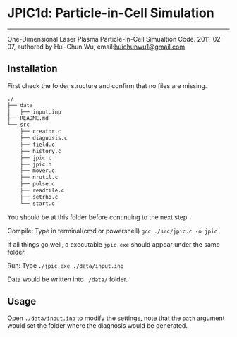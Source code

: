 # JPIC1d: Particle-in-Cell Simulation

----

One-Dimensional Laser Plasma Particle-In-Cell Simualtion Code.
2011-02-07, authored by Hui-Chun Wu, email:huichunwu1@gmail.com

## Installation

First check the folder structure and confirm that no files are missing.

```bash
./
├── data
│   ├── input.inp
├── README.md
└── src
    ├── creator.c
    ├── diagnosis.c
    ├── field.c
    ├── history.c
    ├── jpic.c
    ├── jpic.h
    ├── mover.c
    ├── nrutil.c
    ├── pulse.c
    ├── readfile.c
    ├── setrho.c
    └── start.c
```

You should be at this folder before continuing to the next step.

Compile: Type in terminal(cmd or powershell)
`gcc ./src/jpic.c -o jpic`

If all things go well, a executable `jpic.exe` should appear under the same folder.

Run: Type
`./jpic.exe ./data/input.inp`

Data would be written into `./data/` folder.

## Usage

Open `./data/input.inp` to modify the settings, note that the `path` argument would set the folder where the diagnosis would be generated.